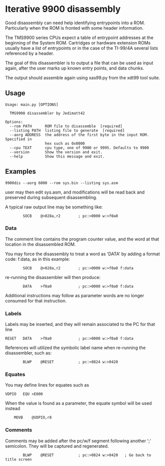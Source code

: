 # Iterative 9900 disassembly

Good disassembly can need help identifying entrypoints into a ROM.  Particularly when the
ROM is fronted with some header information. 

The TMS9900 series CPUs expect a table of entrypoint addresses at the beginning of the System ROM.
Cartridges or hardware extension ROMs usually have a list of entrypoints or in the case of the 
TI-99/4A several lists referenced by a header. 

The goal of this disassembler is to output a file that can be used as input again, after the
user marks up known entry points, and data chunks.

The output should assemble again using xas99.py from the xdt99 tool suite.

## Usage

```
Usage: main.py [OPTIONS]

  TMS9900 disassembler by Jedimatt42

Options:
  --rom PATH      ROM file to disassemble  [required]
  --listing PATH  listing file to generate  [required]
  --aorg ADDRESS  the address of the first byte in the input ROM. Specified in
                  hex such as 0x0000
  --cpu TEXT      cpu type, one of 9900 or 9995. Defaults to 9900
  --version       Show the version and exit.
  --help          Show this message and exit.
```

## Examples

```
9900dis --aorg 6000 --rom sys.bin --listing sys.asm
```

user may then edit sys.asm, and modifications will be read back and preserved during
subsequent disassembling. 

A typical raw output line may be something like:

```
      	SOCB    @>028a,r2        ; pc:>0000 w:>f0a0 
```

### Data

The comment line contains the program counter value, and the word at that location in the disassembled ROM.

You may force the disassembly to treat a word as 'DATA' by adding a format code: f:data, as in this example:

```
      	SOCB    @>028a,r2        ; pc:>0000 w:>f0a0 f:data
```

re-running the disassembler will then produce:

```
      	DATA    >f0a0            ; pc:>0000 w:>f0a0 f:data
```

Additional instructions may follow as parameter words are no longer consumed for that instruction.

### Labels

Labels may be inserted, and they will remain associated to the PC for that line

```
RESET 	DATA    >f0a0            ; pc:>0000 w:>f0a0 f:data
```

References will utilized the symbolic label name when re-running the disassembler, such as:

```
      	BLWP    @RESET           ; pc:>0824 w:>0420 
```

### Equates

You may define lines for equates such as

```
VDPIO	EQU	>E000
```

When the value is found as a parameter, the equate symbol will be used instead

```
	MOVB	@VDPIO,r8
```

### Comments

Comments may be added after the pc/w/f segment following another ';' semicolon. They will be captured and regenerated. 

```
      	BLWP    @RESET           ; pc:>0824 w:>0420   ; Go back to title screen
```